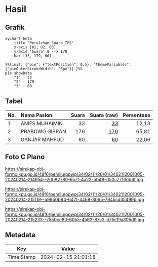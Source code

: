 # Hasil

## Grafik

```mermaid
xychart-beta
    title "Perolehan Suara TPS"
    x-axis [01, 02, 03]
    y-axis "Suara" 0 --> 179
    bar [33, 179, 60]
```

```mermaid
%%{init: {"pie": {"textPosition": 0.5}, "themeVariables": {"pieOuterStrokeWidth": "5px"}} }%%
pie showData
    "1" : 33
    "2" : 179
    "3" : 60
```

## Tabel

| No. | Nama Paslon    | Suara | Suara (raw) | Persentase |
|:--- |:-------------- | -----:| -----------:| ----------:|
| 1   | ANIES MUHAIMIN | 33    | [33][p-1]   | 12,13      |
| 2   | PRABOWO GIBRAN | 179   | [179][p-2]  | 65,81      |
| 3   | GANJAR MAHFUD  | 60    | [60][p-3]   | 22,06      |


[p-1]: https://github.com/gigit-pemilu/pemilu-2024-34-di-yogyakarta/blob/main/pilpres/hitung-suara/sub/34-di-yogyakarta/sub/02-bantul/sub/11-dlingo/sub/2001-mangunan/sub/005-tps/sub/paslon-1.txt
[p-2]: https://github.com/gigit-pemilu/pemilu-2024-34-di-yogyakarta/blob/main/pilpres/hitung-suara/sub/34-di-yogyakarta/sub/02-bantul/sub/11-dlingo/sub/2001-mangunan/sub/005-tps/sub/paslon-2.txt
[p-3]: https://github.com/gigit-pemilu/pemilu-2024-34-di-yogyakarta/blob/main/pilpres/hitung-suara/sub/34-di-yogyakarta/sub/02-bantul/sub/11-dlingo/sub/2001-mangunan/sub/005-tps/sub/paslon-3.txt

## Foto C Plano

https://sirekap-obj-formc.kpu.go.id/48f6/pemilu/ppwp/34/02/11/20/01/3402112001005-20240214-214954--2d082780-6b7f-4a22-bb48-050c7710db6f.jpg

https://sirekap-obj-formc.kpu.go.id/48f6/pemilu/ppwp/34/02/11/20/01/3402112001005-20240214-215119--a99b0b94-647f-4468-8095-7945cd35499b.jpg

https://sirekap-obj-formc.kpu.go.id/48f6/pemilu/ppwp/34/02/11/20/01/3402112001005-20240214-215233--7550ce80-60b5-4b63-87c3-d75c19a305d9.jpg


## Metadata

| Key        | Value               |
| ---------- | ------------------- |
| Time Stamp | 2024-02-15 21:01:18 |



